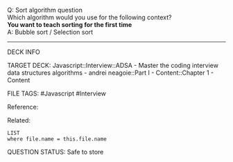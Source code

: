 Q: Sort algorithm question  
Which algorithm would you use for the following context?  
**You want to teach sorting for the first time**  
A: Bubble sort / Selection sort
<!--ID: 1693659889266-->

---

DECK INFO

TARGET DECK: Javascript::Interview::ADSA - Master the coding interview data structures algorithms - andrei neagoie::Part I - Content::Chapter 1 - Content

FILE TAGS: #Javascript #Interview

Reference:

Related:

```dataview
LIST
where file.name = this.file.name
```


QUESTION STATUS: Safe to store